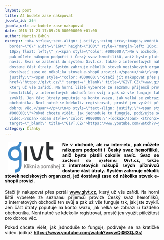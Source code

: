 ```yaml
---
layout: post
title: Až budete zase nakupovat
joomla_id: 284
joomla_url: az-budete-zase-nakupovat
date: 2016-11-21 17:09:26.000000000 +01:00
author: Martin Bohůn
excerpt: "<h4 style=\"text-align: justify;\"><img src=\"images/uvodnik-clanku-foto/logo%20givt.cz.png\"
  border=\"0\" width=\"168\" height=\"100\" style=\"margin-left: 10px; margin-right:
  10px; float: left;\" /><span style=\"color: #000000;\">Ne v obchodě, ale na internetu,
  pak můžete nákupem podpořit i Český svaz hemofiliků, aniž byste platili cokoliv
  navíc. Svaz se začlenil do systému Givt.cz, takže z internetových nákupů svých příznivců
  dostane část útraty. Systém zahrnuje několik stovek neziskových organizací, jež
  dostávají zase od několika stovek e-shopů provizi.</span></h4>\r\n<p style=\"text-align:
  justify;\"><span style=\"color: #000000;\">Stačí jít nakupovat přes portál <strong><a
  href=\"https://givt.cz/\" target=\"_blank\" title=\"GIVT.CZ\">www.givt.cz</a></strong>,
  který už vše zařídí. Na horní liště vyberete ze seznamu příjemců provize Český svaz
  hemofiliků, z internetových obchodů ten svůj a pak už vše funguje tak, jak jste
  zvyklí. Jen část útraty poputuje na konto svazu, jak velká se zobrazí u každého
  obchodníka. Není nutné se kdekoliv registrovat, prostě jen využít příležitost pro
  dobrou věc.</span></p>\r\n<p style=\"text-align: justify;\"><span style=\"color:
  #000000;\">Pokud chcete vidět, jak jednoduše to funguje, podívejte se na kratičké
  video.</span> <span style=\"color: #000000;\">(odkaz</span> <strong><a href=\"https://www.youtube.com/watch?v=ywQj863QJ3s\"
  target=\"_blank\" title=\"GIVT.CZ\">https://www.youtube.com/watch?v=ywQj863QJ3s</a></strong>)</p>"
category: Články
---
```

<h4 style="text-align: justify;"><img src="images/uvodnik-clanku-foto/logo%20givt.cz.png" border="0" width="168" height="100" style="margin-left: 10px; margin-right: 10px; float: left;" /><span style="color: #000000;">Ne v obchodě, ale na internetu, pak můžete nákupem podpořit i Český svaz hemofiliků, aniž byste platili cokoliv navíc. Svaz se začlenil do systému Givt.cz, takže z internetových nákupů svých příznivců dostane část útraty. Systém zahrnuje několik stovek neziskových organizací, jež dostávají zase od několika stovek e-shopů provizi.</span></h4>

<p style="text-align: justify;"><span style="color: #000000;">Stačí jít nakupovat přes portál <strong><a href="https://givt.cz/" target="_blank" title="GIVT.CZ">www.givt.cz</a></strong>, který už vše zařídí. Na horní liště vyberete ze seznamu příjemců provize Český svaz hemofiliků, z internetových obchodů ten svůj a pak už vše funguje tak, jak jste zvyklí. Jen část útraty poputuje na konto svazu, jak velká se zobrazí u každého obchodníka. Není nutné se kdekoliv registrovat, prostě jen využít příležitost pro dobrou věc.</span></p>

<p style="text-align: justify;"><span style="color: #000000;">Pokud chcete vidět, jak jednoduše to funguje, podívejte se na kratičké video.</span> <span style="color: #000000;">(odkaz</span> <strong><a href="https://www.youtube.com/watch?v=ywQj863QJ3s" target="_blank" title="GIVT.CZ">https://www.youtube.com/watch?v=ywQj863QJ3s</a></strong>)</p>
